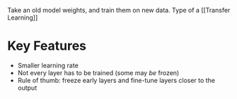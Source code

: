 Take an old model weights, and train them on new data. Type of a [[Transfer Learning]]

# Key Features
- Smaller learning rate
- Not every layer has to be trained (some may *be* frozen)
- Rule of thumb: freeze early layers and fine-tune layers closer to the output